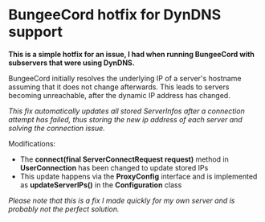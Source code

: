 # BungeeCord hotfix for DynDNS support

**This is a simple hotfix for an issue, I had when running BungeeCord with subservers that were using DynDNS.**

BungeeCord initially resolves the underlying IP of a server's hostname assuming that it does not change afterwards.
This leads to servers becoming unreachable, after the dynamic IP address has changed.

*This fix automatically updates all stored ServerInfos after a connection attempt has failed, thus storing the new ip address of each server and solving the connection issue.*

Modifications:
- The **connect(final ServerConnectRequest request)** method in **UserConnection** has been changed to update stored IPs
- This update happens via the **ProxyConfig** interface and is implemented as **updateServerIPs()** in the **Configuration** class


*Please note that this is a fix I made quickly for my own server and is probably not the perfect solution.*
